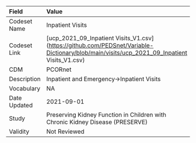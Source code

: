 |Field        |Value                                                                         |
|:------------|:-----------------------------------------------------------------------------|
|Codeset Name |Inpatient Visits                                                              |
|Codeset Link |[ucp_2021_09_Inpatient Visits_V1.csv](https://github.com/PEDSnet/Variable-Dictionary/blob/main/visits/ucp_2021_09_Inpatient Visits_V1.csv)|
|CDM          |PCORnet                                                                       |
|Description  |Inpatient and Emergency->Inpatient Visits                                     |
|Vocabulary   |NA                                                                            |
|Date Updated |2021-09-01                                                                    |
|Study        |Preserving Kidney Function in Children with Chronic Kidney Disease (PRESERVE) |
|Validity     |Not Reviewed                                                                  |
